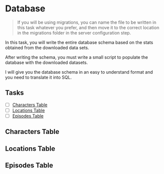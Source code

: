 # Database

> If you will be using migrations, you can name the file to be written in this task whatever you prefer, and then move it to the correct location in the migrations folder in the server configuration step.

In this task, you will write the entire database schema based on the stats obtained from the downloaded data sets.

After writing the schema, you must write a small script to populate the database with the downloaded datasets.

I will give you the database schema in an easy to understand format and you need to translate it into SQL.

## Tasks

- [ ] [Characters Table]()
- [ ] [Locations Table]()
- [ ] [Episodes Table]()

## Characters Table

## Locations Table

## Episodes Table
